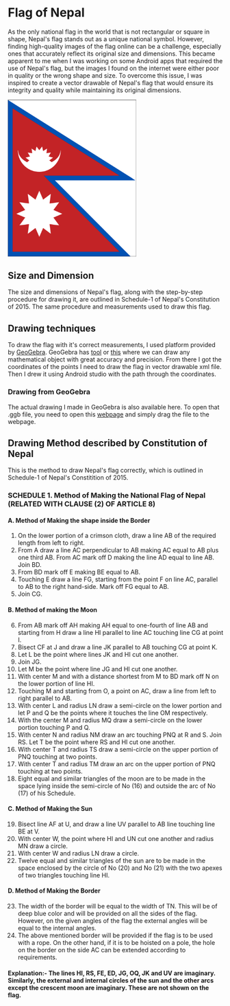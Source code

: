 # Flag of Nepal

As the only national flag in the world that is not rectangular or square in shape, Nepal's flag stands out as a unique national symbol. However, finding high-quality images of the flag online can be a challenge, especially ones that accurately reflect its original size and dimensions. This became apparent to me when I was working on some Android apps that required the use of Nepal's flag, but the images I found on the internet were either poor in quality or the wrong shape and size. To overcome this issue, I was inspired to create a vector drawable of Nepal's flag that would ensure its integrity and quality while maintaining its original dimensions.

[<img src="https://github.com/sooshil/Nepal-Flag/blob/main/Flag%20of%20Nepal.png" width="300"/>](https://github.com/sooshil/Nepal-Flag/blob/main/Flag%20of%20Nepal.png?raw=true)

## Size and Dimension
The size and dimensions of Nepal's flag, along with the step-by-step procedure for drawing it, are outlined in Schedule-1 of Nepal's Constitution of 2015. The same procedure and measurements used to draw this flag.

## Drawing techniques
To draw the flag with it's correct measurements, I used platform provided by [GeoGebra](https://www.geogebra.org/). GeoGebra has [tool](https://www.geogebra.org/geometry) or [this](https://www.math10.com/en/geometry/geogebra/fullscreen.html) where we can draw any mathematical object with great accuracy and precision. From there I got the coordinates of the points I need to draw the flag in vector drawable xml file. Then I drew it using Android studio with the path through the coordinates.
### Drawing from GeoGebra
The actual drawing I made in GeoGebra is also available here. To open that .ggb file, you need to open this [webpage](https://www.math10.com/en/geometry/geogebra/fullscreen.html) and simply drag the file to the webpage.

## Drawing Method described by Constitution of Nepal
This is the method to draw Nepal's flag correctly, which is outlined in Schedule-1 of Nepal's Constitition of 2015.

### SCHEDULE 1. Method of Making the National Flag of Nepal (RELATED WITH CLAUSE (2) OF ARTICLE 8)
#### A. Method of Making the shape inside the Border
1. On the lower portion of a crimson cloth, draw a line AB of the required length from left to right.
2. From A draw a line AC perpendicular to AB making AC equal to AB plus one third AB. From AC mark off D making the line AD equal to line AB. Join BD.
3. From BD mark off E making BE equal to AB.
4. Touching E draw a line FG, starting from the point F on line AC, parallel to AB to the right hand-side. Mark off FG equal to AB.
5. Join CG.
#### B. Method of making the Moon
6. From AB mark off AH making AH equal to one-fourth of line AB and starting from H draw a line HI parallel to line AC touching line CG at point I.
7. Bisect CF at J and draw a line JK parallel to AB touching CG at point K.
8. Let L be the point where lines JK and HI cut one another.
9. Join JG.
10. Let M be the point where line JG and HI cut one another.
11. With center M and with a distance shortest from M to BD mark off N on the lower portion of line HI.
12. Touching M and starting from O, a point on AC, draw a line from left to right parallel to AB.
13. With center L and radius LN draw a semi-circle on the lower portion and let P and Q be the points where it touches the line OM respectively.
14. With the center M and radius MQ draw a semi-circle on the lower portion touching P and Q.
15. With center N and radius NM draw an arc touching PNQ at R and S. Join RS. Let T be the point where RS and HI cut one another.
16. With center T and radius TS draw a semi-circle on the upper portion of PNQ touching at two points.
17. With center T and radius TM draw an arc on the upper portion of PNQ touching at two points.
18. Eight equal and similar triangles of the moon are to be made in the space lying inside the semi-circle of No (16) and outside the arc of No (17) of his Schedule.
#### C. Method of Making the Sun
19. Bisect line AF at U, and draw a line UV parallel to AB line touching line BE at V.
20. With center W, the point where HI and UN cut one another and radius MN draw a circle.
21. With center W and radius LN draw a circle.
22. Twelve equal and similar triangles of the sun are to be made in the space enclosed by the circle of No (20) and No (21) with the two apexes of two triangles touching line HI.
#### D. Method of Making the Border
23. The width of the border will be equal to the width of TN. This will be of deep blue color and will be provided on all the sides of the flag. However, on the given angles of the flag the external angles will be equal to the internal angles.
24. The above mentioned border will be provided if the flag is to be used with a rope. On the other hand, if it is to be hoisted on a pole, the hole on the border on the side AC can be extended according to requirements.
#### Explanation:- The lines HI, RS, FE, ED, JG, OQ, JK and UV are imaginary. Similarly, the external and internal circles of the sun and the other arcs except the crescent moon are imaginary. These are not shown on the flag.
